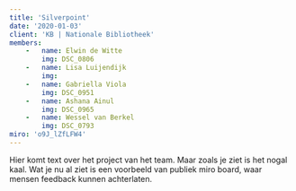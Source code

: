```yaml
---
title: 'Silverpoint'
date: '2020-01-03'
client: 'KB | Nationale Bibliotheek'
members:
    -   name: Elwin de Witte
        img: DSC_0806
    -   name: Lisa Luijendijk
        img:
    -   name: Gabriella Viola
        img: DSC_0951
    -   name: Ashana Ainul
        img: DSC_0965
    -   name: Wessel van Berkel
        img: DSC_0793
miro: 'o9J_lZfLFW4'
---
```


Hier komt text over het project van het team. Maar zoals je ziet is het nogal kaal. Wat je nu al ziet is een voorbeeld van publiek miro board, waar mensen feedback kunnen achterlaten.




